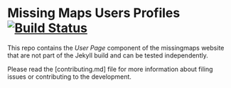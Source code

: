 # Missing Maps Users Profiles [![Build Status](https://travis-ci.org/MissingMaps/users.svg?branch=master)](https://travis-ci.org/MissingMaps/users)

This repo contains the *User Page* component of the missingmaps website that are not part of the Jekyll build and can be tested independently. 

Please read the [contributing.md] file for more information about filing issues or contributing to the development. 
